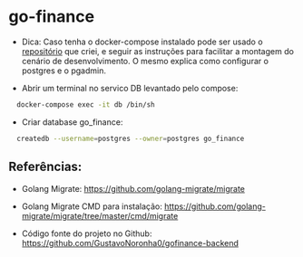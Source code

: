 # go-finance

* Dica:
Caso tenha o docker-compose instalado pode ser usado o [repositório](https://github.com/andresonsouza/postgres-pgadmin4-docker.git) que criei, e seguir as instruções para facilitar a montagem do cenário de desenvolvimento. O mesmo explica como configurar o postgres e o pgadmin.

* Abrir um terminal no servico DB levantado pelo compose:
```bash
  docker-compose exec -it db /bin/sh
```

* Criar database go_finance:
```bash
  createdb --username=postgres --owner=postgres go_finance
```

## Referências:

* Golang Migrate: 
  https://github.com/golang-migrate/migrate

* Golang Migrate CMD para instalação: 
  https://github.com/golang-migrate/migrate/tree/master/cmd/migrate

* Código fonte do projeto no Github: 
  https://github.com/GustavoNoronha0/gofinance-backend

